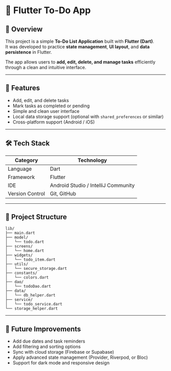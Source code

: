 # 📝 Flutter To-Do App

## 📘 Overview
This project is a simple **To-Do List Application** built with **Flutter (Dart)**.  
It was developed to practice **state management**, **UI layout**, and **data persistence** in Flutter.

The app allows users to **add, edit, delete, and manage tasks** efficiently through a clean and intuitive interface.

---

## 🚀 Features
- Add, edit, and delete tasks
- Mark tasks as completed or pending
- Simple and clean user interface
- Local data storage support (optional with `shared_preferences` or similar)
- Cross-platform support (Android / iOS)

---

## 🛠 Tech Stack
| Category | Technology |
|----------|------------|
| Language | Dart |
| Framework | Flutter |
| IDE | Android Studio / IntelliJ Community |
| Version Control | Git, GitHub |

---

## 📂 Project Structure
```
lib/
├── main.dart
├── model/
│   └── todo.dart
├── screens/
│   └── home.dart
├── widgets/
│   └── todo_item.dart
├── utils/
│   └── secure_storage.dart
├── constants/
│   └── colors.dart
├── dao/
│   └── todoDao.dart
├── data/
│   └── db_helper.dart
├── service/
│   └── todo_service.dart
└── storage_helper.dart
```

---

## 🔮 Future Improvements
- Add due dates and task reminders
- Add filtering and sorting options
- Sync with cloud storage (Firebase or Supabase)
- Apply advanced state management (Provider, Riverpod, or Bloc)
- Support for dark mode and responsive design